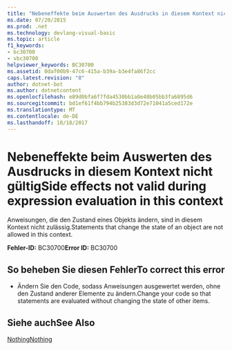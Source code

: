```yaml
---
title: "Nebeneffekte beim Auswerten des Ausdrucks in diesem Kontext nicht gültig"
ms.date: 07/20/2015
ms.prod: .net
ms.technology: devlang-visual-basic
ms.topic: article
f1_keywords:
- bc30700
- vbc30700
helpviewer_keywords: BC30700
ms.assetid: 0daf00b9-47c6-415a-b39a-b3e4fa86f2cc
caps.latest.revision: "8"
author: dotnet-bot
ms.author: dotnetcontent
ms.openlocfilehash: e89d0bfa6f7fda4530bb1a0e48b05bb3fa6895d6
ms.sourcegitcommit: bd1ef61f4bb794b25383d3d72e71041a5ced172e
ms.translationtype: MT
ms.contentlocale: de-DE
ms.lasthandoff: 10/18/2017
---
```

# <a name="side-effects-not-valid-during-expression-evaluation-in-this-context"></a><span data-ttu-id="53dde-102">Nebeneffekte beim Auswerten des Ausdrucks in diesem Kontext nicht gültig</span><span class="sxs-lookup"><span data-stu-id="53dde-102">Side effects not valid during expression evaluation in this context</span></span>
<span data-ttu-id="53dde-103">Anweisungen, die den Zustand eines Objekts ändern, sind in diesem Kontext nicht zulässig.</span><span class="sxs-lookup"><span data-stu-id="53dde-103">Statements that change the state of an object are not allowed in this context.</span></span>  
  
 <span data-ttu-id="53dde-104">**Fehler-ID:** BC30700</span><span class="sxs-lookup"><span data-stu-id="53dde-104">**Error ID:** BC30700</span></span>  
  
## <a name="to-correct-this-error"></a><span data-ttu-id="53dde-105">So beheben Sie diesen Fehler</span><span class="sxs-lookup"><span data-stu-id="53dde-105">To correct this error</span></span>  
  
-   <span data-ttu-id="53dde-106">Ändern Sie den Code, sodass Anweisungen ausgewertet werden, ohne den Zustand anderer Elemente zu ändern.</span><span class="sxs-lookup"><span data-stu-id="53dde-106">Change your code so that statements are evaluated without changing the state of other items.</span></span>  
  
## <a name="see-also"></a><span data-ttu-id="53dde-107">Siehe auch</span><span class="sxs-lookup"><span data-stu-id="53dde-107">See Also</span></span>  
 [<span data-ttu-id="53dde-108">Nothing</span><span class="sxs-lookup"><span data-stu-id="53dde-108">Nothing</span></span>](../../visual-basic/language-reference/nothing.md)
